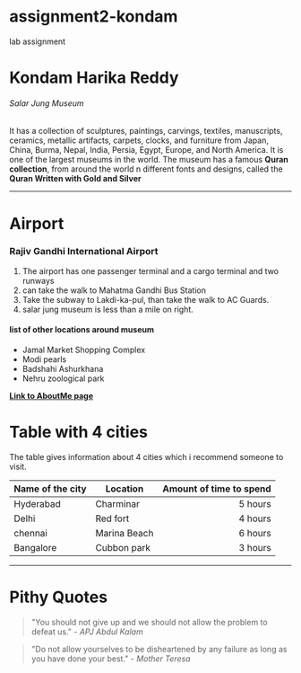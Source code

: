 # assignment2-kondam
lab assignment
# Kondam Harika Reddy
###### Salar Jung Museum
It has a collection of sculptures, paintings, carvings, textiles, manuscripts, ceramics, metallic artifacts, carpets, clocks, and furniture from Japan, China, Burma, Nepal, India, Persia, Egypt, Europe, and North America. It is one of the largest museums in the world.
The museum has a famous **Quran collection**, from around the world n different fonts and designs, called the **Quran Written with Gold and Silver**

***

# Airport
### Rajiv Gandhi International Airport
1. The airport has one passenger terminal and a cargo terminal and two runways 
2. can take the walk to Mahatma Gandhi Bus Station
3. Take the subway to Lakdi-ka-pul, than take the walk to AC Guards.
4. salar jung museum is less than a mile on right.
#### list of other locations around museum
* Jamal Market Shopping Complex
* Modi pearls
* Badshahi Ashurkhana
* Nehru zoological park

**[Link to AboutMe page](AboutMe.md)**

# Table with 4 cities

The table gives information about 4 cities which i recommend someone to visit.

| Name of the city | Location | Amount of time to spend | 
| --- | --- | ---: |
| Hyderabad | Charminar | 5 hours |
| Delhi | Red fort | 4 hours |
| chennai | Marina Beach | 6 hours |
| Bangalore | Cubbon park | 3 hours |

---

# Pithy Quotes
> "You should not give up and we should not allow the problem to defeat us." - *APJ Abdul Kalam*  <br>

> "Do not allow yourselves to be disheartened by any failure as long as you have done your best." - *Mother Teresa*

